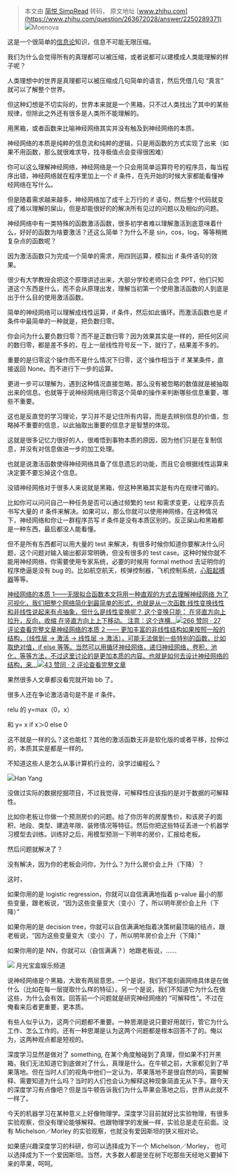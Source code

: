 > 本文由 [简悦 SimpRead](http://ksria.com/simpread/) 转码， 原文地址 [www.zhihu.com](https://www.zhihu.com/question/263672028/answer/2250289371) ![](https://pic1.zhimg.com/v2-bbb73a3bd4f47d92f4e70086f09bb930_xs.jpg?source=1940ef5c)Moenova

这是一个很简单的[信息论](https://www.zhihu.com/search?q=%E4%BF%A1%E6%81%AF%E8%AE%BA&search_source=Entity&hybrid_search_source=Entity&hybrid_search_extra=%7B%22sourceType%22%3A%22answer%22%2C%22sourceId%22%3A2250289371%7D)知识，信息不可能无限压缩。

我们为什么会觉得所有的真理都可以被压缩，或者说都可以建模成人类能理解的样子呢？

人类理想中的世界是真理都可以被压缩成几句简单的语言，然后凭借几句 “真言” 就可以了解整个世界。

但这种幻想是不切实际的，世界本来就是一个黑箱，只不过人类找出了其中的某些规律，但除此之外还有很多是人类所不能理解的。

用黑箱，或者函数来比喻神经网络其实并没有触及到神经网络的本质。

神经网络的本质是纯粹的信息流和纯粹的逻辑，只是用函数的方式实现了出来（如果不用函数，那么就很难求导，找寻极值点会变得很困难）

你可以这么理解神经网络，神经网络是一个只会用简单运算符号的程序员，每当程序出错，神经网络就在程序里加上一个 if 条件，在先开始的时候大家都能看懂神经网络在写什么。

但是随着需求越来越多，神经网络加了成千上万行的 if 语句，然后整个代码就变成了难以理解的屎山，但是却能很好的的解决所有见过的问题以及相似的问题。

神经网络中有一类特殊的函数激活函数，很多初学者难以理解激活到底意味着什么，好好的函数为啥要激活？还这么简单？为什么不是 sin，cos，log，等等稍微复杂点的函数呢？

因为激活函数只为完成一个简单的需求，用四则运算，模拟出 if 条件语句的效果。

很少有大学教授会把这个原理讲述出来，大部分学校老师只会念 PPT，他们只知道这个东西是什么，而不会从原理出发，理解当初第一个使用激活函数的人到底是出于什么目的使用激活函数。

简单的神经网络可以理解成线性运算，if 条件，然后如此循环。而激活函数也是 if 条件中最简单的一种就是，把负数归零。

你会问为什么要负数归零？而不是正数归零？因为效果其实是一样的，把任何区间的数归零，都是差不多的，在上一层线性符号反一下，就行了，结果差不多的。

重要的是归零这个操作而不是什么情况下归零，这个操作相当于 if 某某条件，直接返回 None。而不进行下一步的运算。

更进一步可以理解为，遇到这种情况直接忽略，那么没有被忽略的数值就是被抽取出来的信息。也就等于说神经网络用归零这个简单的操作来判断哪些信息重要，哪些不重要。

这也是反直觉的学习理论，学习并不是记住所有内容，而是去辨别信息的价值，忽略掉不重要的信息，以此抽取出重要的信息才是智慧的体现。

这就是很多记忆力很好的人，很难悟到事物本质的原因，因为他们只是在复制信息，并没有对信息做进一步的加工处理。

也就是说激活函数使得神经网络具备了信息遗忘的功能，而且它会根据线性运算来决定要不要忘掉这个信息。

没错神经网络对于很多人来说就是黑箱，但这种黑箱其实是有内在规律可循的。

比如你可以问问自己一种任务是否可以通过频繁的 test 和需求变更，让程序员去书写大量的 if 条件来解决。如果可以，那么你就可以使用神网络，在这种情况下，神经网络和你让一群程序员写 if 条件是没有本质区别的。反正屎山和黑箱都是一种东西，最后都没人能看懂。

但不是所有东西都可以用大量的 test 来解决，有很多时候你知道你要解决什么问题，这个问题对输入输出都非常明确，但没有很多的 test case。这种时候你就不能用神经网络，你需要使用专家系统，必要的时候用 formal method 去证明你的程序绝逼是没有 bug 的。比如航空航天，核弹控制器，飞机控制系统，[心脏起搏器](https://www.zhihu.com/search?q=%E5%BF%83%E8%84%8F%E8%B5%B7%E6%90%8F%E5%99%A8&search_source=Entity&hybrid_search_source=Entity&hybrid_search_extra=%7B%22sourceType%22%3A%22answer%22%2C%22sourceId%22%3A2250289371%7D)等等。

[神经网络的本质 1——无限拟合函数本文将用一种直观的方式去理解神经网络 为了可视化，我们把整个网络简化到最简单的形式，也就是从一次函数 线性变换线性和非线性说起来有点抽象，但什么是线性变换呢？ 这个变换只能： 在竖直方向上拉升，反向，收缩 在竖直方向上上下移动。 注意：这个连横…![](https://pic1.zhimg.com/v2-6394d1a52bb67cdeeca3209ecad986c4_540x300.jpg?source=172ae18b)266 赞同 · 27 评论查看完整文章](https://zhuanlan.zhihu.com/p/432775491)[神经网络的本质 2 —— 更加丰富的非线性结构如果按照一般的结构，（线性层 -> 激活 -> 线性层 -> 激活），可能无法做到一些特别的函数，比如取绝对值，if else 等等。当然可以用循环神经网络，递归神经网络，卷积，池化，等等方法，不过这里讨论的是更加本质的内容。也就是如何去设计神经网络的结构，来…![](https://pic1.zhimg.com/v2-ebf75f82698e717a96d787ab7bf6804c_540x300.jpg?source=172ae18b)43 赞同 · 2 评论查看完整文章](https://zhuanlan.zhihu.com/p/434976034)

果然很多人文章都没看完就开始 bb 了。

很多人还在争论激活语句是不是 if 条件。

relu 的 y=max（0，x）

和 y= x if x＞0 else 0

这不就是一样的么？这也能杠？其他的激活函数无非是软化版的或者平移，拉伸过的，本质其实是都是一样的。

不知道这些人是怎么从事计算机行业的，没学过编程么？

![](https://pic1.zhimg.com/v2-b7d7b5617577d17dbdbaa796186145ca_xs.jpg?source=1940ef5c)Han Yang

没做过实际的数据挖掘项目，不过我觉得，可解释性应该指的是对于数据的可解释性。

比如你老板让你做一个预测房价的问题。给了你历年的房屋售价，和该房子的面积、地段、类型、建造年限、装修情况等特征。然后你把这些特征丢进一个机器学习模型去训练。训练好之后，用模型预测一下明年的房价，汇报给老板。

然后问题就解决了？

没有解决，因为你的老板会问你，为什么？为什么房价会上升（下降）？

这时，

如果你用的是 logistic regression，你就可以自信满满地指着 p-value 最小的那些变量，跟老板说，“因为这些变量变大（变小）了，所以明年房价会上升（下降）”

如果你用的是 decision tree，你就可以自信满满地指着决策树最顶端的结点，跟老板说，“因为这些变量变大（变小）了，所以明年房价会上升（下降）”

如果你用的是 NN，你就可以（自信满满？）地跟老板说，……

 ![](https://pic3.zhimg.com/3cc4116c7fe1a63303e2b7ca968ff75a_xs.jpg?source=1940ef5c) 月光宝盒娱乐频道

说神经网络是个黑箱，大致有两层意思。一个是说，我们不能刻画网络具体是在做什么（比如在每一层提取什么样的特征）。另一个是说，我们不知道它为什么在做这些，为什么会有效。回答前一个问题就是研究神经网络的 “可解释性”。不过在俺看来后者更重要，更本质。

有些人似乎认为，这两个问题都不重要。一种思潮是说只要好用就行，管它为什么工作、怎么工作的。还有一种思潮是认为这两个问题都是根本回答不了的。俺以为，这两种观点都是短视的。

深度学习显然是做对了 something, 在某个角度触碰到了真理，但如果不打开黑箱，我们无法知道它到底做对了什么，真理是什么。在牛顿之前，大家都见到了苹果落地。但在当时人们的视角中他们一定认为，苹果落地不是很自然的吗，需要解释、需要知道为什么吗？当时的人们也会认为解释这种现象简直无从下手。跟今天的深度学习有点像吧？但是当牛顿告诉我们为什么苹果会落地之后，世界从此就不一样了。

今天的机器学习在某种意义上好像物理学。深度学习目前就好比实验物理，有很多实验观察，但没有理论能够解释。也跟物理学的发展一样，实验总是走在前面。没有 Michelson／Morley 的实验观察，也就没有爱因斯坦的狭义相对论。

如果感兴趣深度学习的科研，你可以选择成为下一个 Michelson／Morley， 也可以选择成为下一个爱因斯坦。当然，大多数人都是坐在树下吃那些天经地义要掉下来的苹果，呵呵。